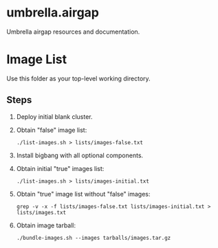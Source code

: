 # umbrella.airgap

Umbrella airgap resources and documentation.

# Image List

Use this folder as your top-level working directory.

## Steps

1. Deploy initial blank cluster.

2. Obtain "false" image list:

    ```
    ./list-images.sh > lists/images-false.txt
    ```

3. Install bigbang with all optional components.

4. Obtain initial "true" images list:

    ```
    ./list-images.sh > lists/images-initial.txt
    ```

5. Obtain "true" image list without "false" images:

    ```
    grep -v -x -f lists/images-false.txt lists/images-initial.txt > lists/images.txt
    ```

6. Obtain image tarball:

    ```
    ./bundle-images.sh --images tarballs/images.tar.gz
    ```